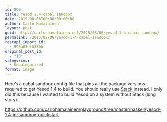 ```yaml
---
id: 800
title: Yesod 1.4 cabal sandbox
date: 2015-08-06T00:00:00+00:00
author: Carlo Hamalainen
layout: post
guid: http://carlo-hamalainen.net/2015/08/06/yesod-1-4-cabal-sandbox/
permalink: /2015/08/06/yesod-1-4-cabal-sandbox/
restapi_import_id:
  - 596a05ef0330b
original_post_id:
  - "16"
categories:
  - Uncategorized
format: image
---
```

Here&#8217;s a cabal sandbox config file that pins all the package versions required to get Yesod 1.4 to build. You should really use [Stack](https://github.com/commercialhaskell/stack#readme) instead. I only did this because I wanted to build Yesod on a system without Stack (long story). 

<https://github.com/carlohamalainen/playground/tree/master/haskell/yesod-1.4-in-sandbox-quickstart>